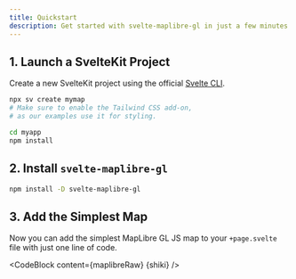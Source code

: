 ```yaml
---
title: Quickstart
description: Get started with svelte-maplibre-gl in just a few minutes.
---
```


<script lang="ts">
  import Maplibre from "./Maplibre.svelte";
  import maplibreRaw from "./Maplibre.svelte?raw";
  import CodeBlock from "../../CodeBlock.svelte";
  let { shiki } = $props();
</script>

## 1. Launch a SvelteKit Project

Create a new SvelteKit project using the official [Svelte CLI](https://svelte.dev/docs/kit/creating-a-project).

```bash
npx sv create mymap
# Make sure to enable the Tailwind CSS add-on,
# as our examples use it for styling.

cd myapp
npm install
```

## 2. Install `svelte-maplibre-gl`

```bash
npm install -D svelte-maplibre-gl
```

## 3. Add the Simplest Map

Now you can add the simplest MapLibre GL JS map to your `+page.svelte` file with just one line of code.

<CodeBlock content={maplibreRaw} {shiki} />
<Maplibre />
